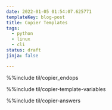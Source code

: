 ```yaml
---
date: 2022-01-05 01:54:07.625771
templateKey: blog-post
title: Copier Templates
tags:
  - python
  - linux
  - cli
status: draft
jinja: false

---
```



%%include til/copier_endops

%%include til/copier-template-variables

%%include til/copier-answers
